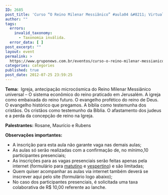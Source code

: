 ```yaml
---
ID: 2685
post_title: 'Curso “O Reino Milenar Messiânico” #aula04 &#8211; Virtual'
author: ""
tags:
  errors:
    invalid_taxonomy:
      - Taxonomia inválida.
  error_data: [ ]
post_excerpt: ""
layout: event
permalink: >
  https://www.gruponews.com.br/eventos/curso-o-reino-milenar-messianico-aula04-virtual
categories: categories
published: true
post_date: 2012-07-25 23:59:25
---
```

<strong>Tema:</strong>  Igreja, antecipação microcósmica do Reino Milenar Messiânico universal – O sistema econômico do reino praticado em Jerusalém. A igreja como embaixada do reino futuro. O evangelho profético do reino de Deus. O evangelho histórico que pregamos. A bíblia como testemunha dos cristãos. Os cristãos como testemunho da Bíblia. O afastamento dos judeus e a perda da concepção de reino na Igreja.

<strong>Palestrantes:</strong> Rosane, Maurício e Rubens

<strong>Observações importantes:</strong>
- A inscrição para esta aula não garante vaga nas demais aulas;
- As aulas só serão realizadas com a confirmação de, no mínimo,10 participantes presenciais;
- As inscrições para as vagas presenciais serão feitas apenas pela internet (formulário para <a title="Curso “O Reino Milenar Messiânico” #aula02 – Matutino" href="http://www.gruponews.com.br/eventos/curso-reino-milenar-messianico-aula02-matutino">matutino</a> e <a title="Curso “O Reino Milenar Messiânico” #aula02 – Vespertino" href="http://www.gruponews.com.br/eventos/curso-reino-milenar-messianico-aula02-vespertino">vespertino</a>) e são limitadas;
- Quem quiser acompanhar as aulas via internet também deverá se inscrever aqui pelo site (formulário logo abaixo);
- No caso dos participantes presenciais, é solicitada uma taxa colaborativa de R$ 10,00 referente ao lanche.